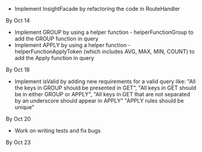 + Implement InsightFacade by refactoring the code in RouteHandler

By Oct 14

+ Implement GROUP by using a helper function - helperFunctionGroup to add the GROUP function in query
+ Implement APPLY by using a helper function - helperFunctionApplyToken (which includes AVG, MAX, MIN, COUNT) to add the Apply function in query

By Oct 18

+ Implement isValid by adding new requirements for a valid query like: 
"All the keys in GROUP should be presented in GET", 
"All keys in GET should be in either GROUP or APPLY",
"All keys in GET that are not separated by an underscore should appear in APPLY"
"APPLY rules should be unique"

By Oct 20

+ Work on writing tests and fix bugs

By Oct 23
